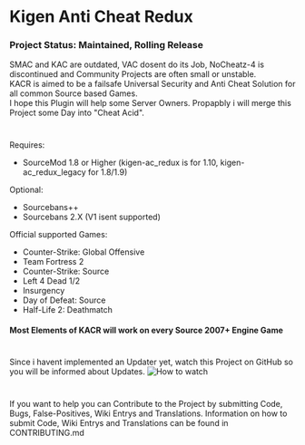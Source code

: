 # Kigen Anti Cheat Redux
### Project Status: Maintained, Rolling Release
SMAC and KAC are outdated, VAC dosent do its Job, NoCheatz-4 is discontinued and Community Projects are often small or unstable.  
KACR is aimed to be a failsafe Universal Security and Anti Cheat Solution for all common Source based Games.  
I hope this Plugin will help some Server Owners. Propapbly i will merge this Project some Day into "Cheat Acid".   
#
Requires:
- SourceMod 1.8 or Higher (kigen-ac_redux is for 1.10, kigen-ac_redux_legacy for 1.8/1.9)

Optional:
- Sourcebans++
- Sourcebans 2.X (V1 isent supported)

Official supported Games:
- Counter-Strike: Global Offensive
- Team Fortress 2
- Counter-Strike: Source
- Left 4 Dead 1/2
- Insurgency
- Day of Defeat: Source
- Half-Life 2: Deathmatch
#### Most Elements of KACR will work on every Source 2007+ Engine Game
#
Since i havent implemented an Updater yet, watch this Project on GitHub so you will be informed about Updates. 
![How to watch](https://help.github.com/assets/images/help/repository/repo-actions-watch.png)
#
If you want to help you can Contribute to the Project by submitting Code, Bugs, False-Positives, Wiki Entrys and Translations.
Information on how to submit Code, Wiki Entrys and Translations can be found in CONTRIBUTING.md

